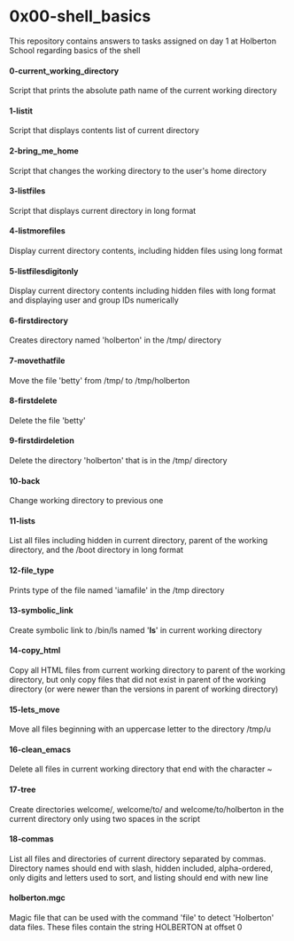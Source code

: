 # 0x00-shell_basics

This repository contains answers to tasks assigned on day 1 at Holberton School regarding basics of the shell

#### 0-current_working_directory
Script that prints the absolute path name of the current working directory

#### 1-listit
Script that displays contents list of current directory

#### 2-bring_me_home
Script that changes the working directory to the user's home directory

#### 3-listfiles
Script that displays current directory in long format

#### 4-listmorefiles
Display current directory contents, including hidden files using long format

#### 5-listfilesdigitonly
Display current directory contents including hidden files with long format and displaying user and group IDs numerically

#### 6-firstdirectory
Creates directory named 'holberton' in the /tmp/ directory

#### 7-movethatfile
Move the file 'betty' from /tmp/ to /tmp/holberton

#### 8-firstdelete
Delete the file 'betty'

#### 9-firstdirdeletion
Delete the directory 'holberton' that is in the /tmp/ directory

#### 10-back
Change working directory to previous one

#### 11-lists
List all files including hidden in current directory, parent of the working directory, and the /boot directory in long format

#### 12-file_type
Prints type of the file named 'iamafile' in the /tmp directory

#### 13-symbolic_link
Create symbolic link to /bin/ls named '__ls__' in current working directory

#### 14-copy_html
Copy all HTML files from current working directory to parent of the working directory, but only copy files that did not exist in parent of the working directory (or were newer than the versions in parent of working directory)

#### 15-lets_move
Move all files beginning with an uppercase letter to the directory /tmp/u

#### 16-clean_emacs
Delete all files in current working directory that end with the character ~

#### 17-tree
Create directories welcome/, welcome/to/ and welcome/to/holberton in the current directory only using two spaces in the script

#### 18-commas
List all files and directories of current directory separated by commas. Directory names should end with slash, hidden included, alpha-ordered, only digits and letters used to sort, and listing should end with new line

#### holberton.mgc
Magic file that can be used with the command 'file' to detect 'Holberton' data files. These files contain the string HOLBERTON at offset 0
